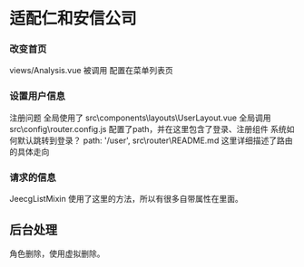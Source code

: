 # 适配仁和安信公司


### 改变首页
views/Analysis.vue  被调用 配置在菜单列表页


### 设置用户信息
注册问题
全局使用了
src\components\layouts\UserLayout.vue
全局调用
src\config\router.config.js  配置了path，并在这里包含了登录、注册组件
系统如何默认跳转到登录？  path: '/user',
src\router\README.md 这里详细描述了路由的具体走向

### 请求的信息
JeecgListMixin
使用了这里的方法，所以有很多自带属性在里面。

## 后台处理
角色删除，使用虚拟删除。

